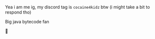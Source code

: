 Yea i am me ig, my discord tag is `cocaine4kidz` btw (i might take a bit to respond tho)

Big java bytecode fan

🤑
